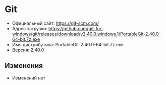 # Git

* Официальный сайт: https://git-scm.com/
* Адрес загрузки: https://github.com/git-for-windows/git/releases/download/v2.40.0.windows.1/PortableGit-2.40.0-64-bit.7z.exe
* Имя дистрибутива: PortableGit-2.40.0-64-bit.7z.exe
* Версия: 2.40.0

## Изменения
* Изменений нет